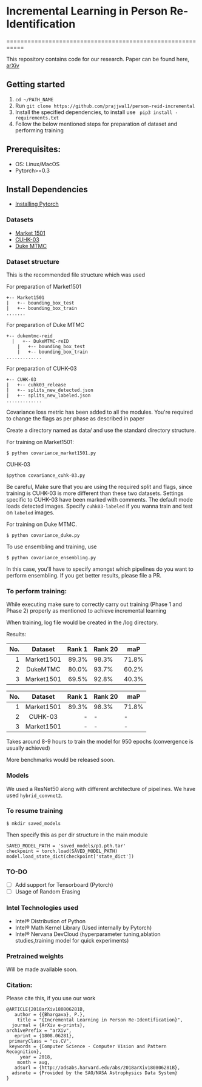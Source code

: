 # Incremental Learning in Person Re-Identification

===========================================================

This repository contains code for our research. Paper can be found here, [arXiv](https://arxiv.org/abs/1808.06281)

## Getting started
1. `cd ~/PATH_NAME`
2. Run `git clone https://github.com/prajjwal1/person-reid-incremental`
3. Install the specified dependencies, to install use
` pip3 install - requirements.txt`
4. Follow the below mentioned steps for preparation of dataset and performing training

## Prerequisites:
-  OS: Linux/MacOS
-  Pytorch>=0.3

## Install Dependencies
- [Installing Pytorch](pytorch.org)

### Datasets
- [Market 1501](http://www.liangzheng.org/Project/project_reid.html)
- [CUHK-03](http://www.ee.cuhk.edu.hk/~xgwang/CUHK_identification.html)
- [Duke MTMC](http://vision.cs.duke.edu/DukeMTMC/)

### Dataset structure
This is the recommended file structure which was used

For preparation of Market1501
```
+-- Market1501
|   +-- bounding_box_test
|   +-- bounding_box_train
.......
```

For preparation of Duke MTMC
```
+-- dukemtmc-reid
  |   +-- DukeMTMC-reID
    |   +-- bounding_box_test
    |   +-- bounding_box_train
.............
```

For preparation of CUHK-03
```
+-- CUHK-03
|   +-- cuhk03_release
|   +-- splits_new_detected.json
|   +-- splits_new_labeled.json
.............
```

Covariance loss metric has been added to all the modules. 
You're required to change the flags as per phase as described in paper

Create a directory named as data/ and use the standard directory structure.

For training on Market1501:
```
$ python covariance_market1501.py
```
CUHK-03
```
$python covariance_cuhk-03.py
```
Be careful, Make sure that you are using the required split and flags, since training is CUHK-03 is more different than these two datasets. Settings specific to CUHK-03 have been marked with comments. The default mode loads detected images. Specify `cuhk03-labeled` if you wanna train and test on `labeled` images.


For training on Duke MTMC. 
```
$ python covariance_duke.py
```

To use ensembling and training, use
```
$ python covariance_ensembling.py
```

In this case, you'll have to specify amongst which pipelines do you want to perform ensembling. If you get better results, please file a PR.

### To perform training:
While executing make sure to correctly carry out training (Phase 1 and Phase 2) properly as mentioned to achieve incremental learning

When training, log file would be created in the /log directory.

Results:

| No.|      Dataset      |  Rank 1 | Rank 20 | maP |
|---:|:-------------: |--------:|---------|-----|
| 1       | Market1501      | 89.3%  |  98.3%  |71.8%|
| 2       | DukeMTMC      | 80.0%  |  93.7%  |60.2%|
| 3       | Market1501      | 69.5%  |  92.8%  |40.3%|

| No.|      Dataset      |  Rank 1 | Rank 20 | maP |
|---:|:-------------: |--------:|---------|-----|
| 1       | Market1501      | 89.3%  |  98.3%  |71.8%|
| 2       | CUHK-03      | -  | - |-|
| 3       | Market1501      | - |  - |-|

Takes around 8-9 hours to train the model for 950 epochs (convergence is usually achieved)

More benchmarks would be released soon.

### Models
We used a ResNet50 along with different architecture of pipelines. We have used `hybrid_convnet2`.

### To resume training
```
$ mkdir saved_models
```
Then specify this as per dir structure in the main module
```
SAVED_MODEL_PATH = 'saved_models/p1.pth.tar'
checkpoint = torch.load(SAVED_MODEL_PATH)
model.load_state_dict(checkpoint['state_dict'])
```
### TO-DO
- [ ] Add support for Tensorboard (Pytorch)
- [ ] Usage of Random Erasing

### Intel Technologies used
- Intel® Distribution of Python
- Intel® Math Kernel Library (Used internally by Pytorch)
- Intel® Nervana DevCloud (hyperparameter tuning,ablation studies,training model for quick experiments)

### Pretrained weights
Will be made available soon.

### Citation:
Please cite this, if you use our work
```
@ARTICLE{2018arXiv180806281B,
   author = {{Bhargava}, P.},
    title = "{Incremental Learning in Person Re-Identification}",
  journal = {ArXiv e-prints},
archivePrefix = "arXiv",
   eprint = {1808.06281},
 primaryClass = "cs.CV",
 keywords = {Computer Science - Computer Vision and Pattern Recognition},
     year = 2018,
    month = aug,
   adsurl = {http://adsabs.harvard.edu/abs/2018arXiv180806281B},
  adsnote = {Provided by the SAO/NASA Astrophysics Data System}
}
```
